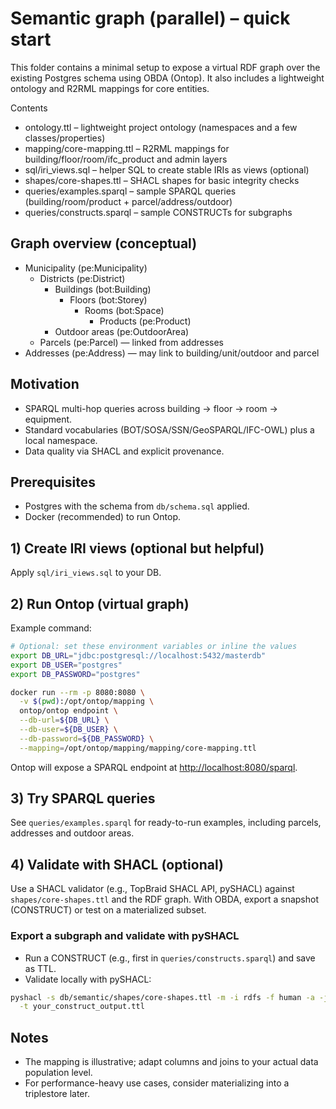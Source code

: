 # Semantic graph (parallel) – quick start

This folder contains a minimal setup to expose a virtual RDF graph over the existing Postgres schema using OBDA (Ontop). It also includes a lightweight ontology and R2RML mappings for core entities.

Contents

- ontology.ttl – lightweight project ontology (namespaces and a few classes/properties)
- mapping/core-mapping.ttl – R2RML mappings for building/floor/room/ifc_product and admin layers
- sql/iri_views.sql – helper SQL to create stable IRIs as views (optional)
- shapes/core-shapes.ttl – SHACL shapes for basic integrity checks
- queries/examples.sparql – sample SPARQL queries (building/room/product + parcel/address/outdoor)
- queries/constructs.sparql – sample CONSTRUCTs for subgraphs

## Graph overview (conceptual)

- Municipality (pe:Municipality)
  - Districts (pe:District)
    - Buildings (bot:Building)
      - Floors (bot:Storey)
        - Rooms (bot:Space)
          - Products (pe:Product)
    - Outdoor areas (pe:OutdoorArea)
  - Parcels (pe:Parcel) — linked from addresses
- Addresses (pe:Address) — may link to building/unit/outdoor and parcel

## Motivation

- SPARQL multi-hop queries across building → floor → room → equipment.
- Standard vocabularies (BOT/SOSA/SSN/GeoSPARQL/IFC-OWL) plus a local namespace.
- Data quality via SHACL and explicit provenance.

## Prerequisites

- Postgres with the schema from `db/schema.sql` applied.
- Docker (recommended) to run Ontop.

## 1) Create IRI views (optional but helpful)

Apply `sql/iri_views.sql` to your DB.

## 2) Run Ontop (virtual graph)

Example command:

```bash
# Optional: set these environment variables or inline the values
export DB_URL="jdbc:postgresql://localhost:5432/masterdb"
export DB_USER="postgres"
export DB_PASSWORD="postgres"

docker run --rm -p 8080:8080 \
  -v $(pwd):/opt/ontop/mapping \
  ontop/ontop endpoint \
  --db-url=${DB_URL} \
  --db-user=${DB_USER} \
  --db-password=${DB_PASSWORD} \
  --mapping=/opt/ontop/mapping/mapping/core-mapping.ttl
```

Ontop will expose a SPARQL endpoint at <http://localhost:8080/sparql>.

## 3) Try SPARQL queries

See `queries/examples.sparql` for ready-to-run examples, including parcels, addresses and outdoor areas.

## 4) Validate with SHACL (optional)

Use a SHACL validator (e.g., TopBraid SHACL API, pySHACL) against `shapes/core-shapes.ttl` and the RDF graph. With OBDA, export a snapshot (CONSTRUCT) or test on a materialized subset.

### Export a subgraph and validate with pySHACL

- Run a CONSTRUCT (e.g., first in `queries/constructs.sparql`) and save as TTL.
- Validate locally with pySHACL:

```bash
pyshacl -s db/semantic/shapes/core-shapes.ttl -m -i rdfs -f human -a -j \
  -t your_construct_output.ttl
```

## Notes

- The mapping is illustrative; adapt columns and joins to your actual data population level.
- For performance-heavy use cases, consider materializing into a triplestore later.

